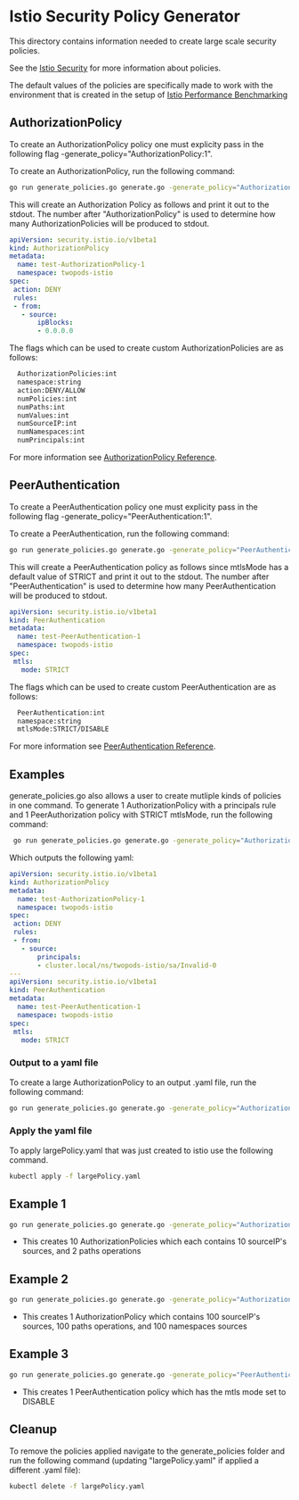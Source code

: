 # Istio Security Policy Generator

This directory contains information needed to create large scale security policies.

See the [Istio Security](https://istio.io/latest/docs/reference/config/security/) for more information about policies.

The default values of the policies are specifically made to work with the environment that is created in the setup of [Istio Performance Benchmarking](https://github.com/istio/tools/tree/master/perf/benchmark)

## AuthorizationPolicy

To create an AuthorizationPolicy policy one must explicity pass in the following flag -generate_policy="AuthorizationPolicy:1".

To create an AuthorizationPolicy, run the following command:

```bash
go run generate_policies.go generate.go -generate_policy="AuthorizationPolicy:1,numSourceIP:1"
```

This will create an Authorization Policy as follows and print it out to the stdout. The number after "AuthorizationPolicy" is used to determine how many AuthorizationPolicies will be produced to stdout.

```yaml
apiVersion: security.istio.io/v1beta1
kind: AuthorizationPolicy
metadata:
  name: test-AuthorizationPolicy-1
  namespace: twopods-istio
spec:
 action: DENY
 rules:
 - from:
   - source:
       ipBlocks:
       - 0.0.0.0
```

The flags which can be used to create custom AuthorizationPolicies are as follows:

```bash
  AuthorizationPolicies:int
  namespace:string
  action:DENY/ALLOW
  numPolicies:int
  numPaths:int
  numValues:int
  numSourceIP:int
  numNamespaces:int
  numPrincipals:int
```

For more information see [AuthorizationPolicy Reference](https://istio.io/latest/docs/reference/config/security/authorization-policy/).

## PeerAuthentication

To create a PeerAuthentication policy one must explicity pass in the following flag -generate_policy="PeerAuthentication:1".

To create a PeerAuthentication, run the following command:

```bash
go run generate_policies.go generate.go -generate_policy="PeerAuthentication:1"
```

This will create a PeerAuthentication policy as follows since mtlsMode has a default value of STRICT and print it out to the stdout. The number after "PeerAuthentication" is used to determine how many PeerAuthentication will be produced to stdout.

```yaml
apiVersion: security.istio.io/v1beta1
kind: PeerAuthentication
metadata:
  name: test-PeerAuthentication-1
  namespace: twopods-istio
spec:
 mtls:
   mode: STRICT
```

The flags which can be used to create custom PeerAuthentication are as follows:

```bash
  PeerAuthentication:int
  namespace:string
  mtlsMode:STRICT/DISABLE
```

For more information see [PeerAuthentication Reference](https://istio.io/latest/docs/reference/config/security/peer_authentication/).

## Examples

generate_policies.go also allows a user to create mutliple kinds of policies in one command.
To generate 1 AuthorizationPolicy with a principals rule and 1 PeerAuthorization policy with STRICT mtlsMode, run the following command:

```bash
 go run generate_policies.go generate.go -generate_policy="AuthorizationPolicy:1,numPrincipals:1,PeerAuthentication:1"
```

Which outputs the following yaml:

```yaml
apiVersion: security.istio.io/v1beta1
kind: AuthorizationPolicy
metadata:
  name: test-AuthorizationPolicy-1
  namespace: twopods-istio
spec:
 action: DENY
 rules:
 - from:
   - source:
       principals:
       - cluster.local/ns/twopods-istio/sa/Invalid-0
---
apiVersion: security.istio.io/v1beta1
kind: PeerAuthentication
metadata:
  name: test-PeerAuthentication-1
  namespace: twopods-istio
spec:
 mtls:
   mode: STRICT
```

### Output to a yaml file

To create a large AuthorizationPolicy to an output .yaml file, run the following command:

```bash
go run generate_policies.go generate.go -generate_policy="AuthorizationPolicy:1,numSourceIP:1000,numPaths:1000,numNamespaces:1000" > largePolicy.yaml
```

### Apply the yaml file

To apply largePolicy.yaml that was just created to istio use the following command.

```bash
kubectl apply -f largePolicy.yaml
```

## Example 1

```bash
go run generate_policies.go generate.go -generate_policy="AuthorizationPolicy:1,numPolicies:10,numSourceIP:10,numPaths:2"
```

- This creates 10 AuthorizationPolicies which each contains 10 sourceIP's sources, and 2 paths operations

## Example 2

```bash
go run generate_policies.go generate.go -generate_policy="AuthorizationPolicy:1,numSourceIP:100,numPaths:100,numNamespaces:100"
```

- This creates 1 AuthorizationPolicy which contains 100 sourceIP's sources, 100 paths operations, and 100 namespaces sources

## Example 3

```bash
go run generate_policies.go generate.go -generate_policy="PeerAuthentication:1,mtlsMode:DISABLE"
```

- This creates 1 PeerAuthentication policy which has the mtls mode set to DISABLE

## Cleanup

To remove the policies applied navigate to the generate_policies folder and run the following command (updating "largePolicy.yaml" if applied a different .yaml file):

```bash
kubectl delete -f largePolicy.yaml
```
